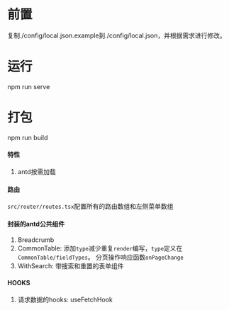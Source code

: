 # 前置
复制./config/local.json.example到./config/local.json，并根据需求进行修改。
# 运行
npm run serve
# 打包
npm run build
#### 特性
1. antd按需加载

#### 路由
`src/router/routes.tsx`配置所有的路由数组和左侧菜单数组

#### 封装的antd公共组件
1. Breadcrumb
2. CommonTable: 添加`type`减少重复`render`编写，`type`定义在`CommonTable/fieldTypes`。 分页操作响应函数`onPageChange`
3. WithSearch: 带搜索和重置的表单组件

#### HOOKS
1. 请求数据的hooks: useFetchHook
